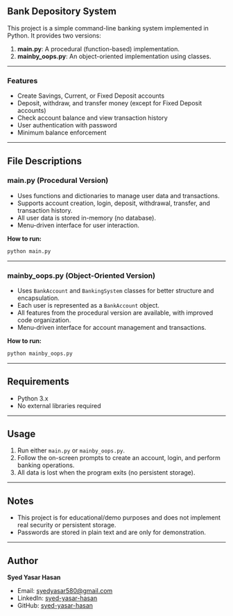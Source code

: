 ## Bank Depository System

This project is a simple command-line banking system implemented in Python. It provides two versions:

1. **main.py**: A procedural (function-based) implementation.
2. **mainby_oops.py**: An object-oriented implementation using classes.

---

### Features

- Create Savings, Current, or Fixed Deposit accounts
- Deposit, withdraw, and transfer money (except for Fixed Deposit accounts)
- Check account balance and view transaction history
- User authentication with password
- Minimum balance enforcement

---

## File Descriptions

### main.py (Procedural Version)

- Uses functions and dictionaries to manage user data and transactions.
- Supports account creation, login, deposit, withdrawal, transfer, and transaction history.
- All user data is stored in-memory (no database).
- Menu-driven interface for user interaction.

**How to run:**
```bash
python main.py
```

---

### mainby_oops.py (Object-Oriented Version)

- Uses `BankAccount` and `BankingSystem` classes for better structure and encapsulation.
- Each user is represented as a `BankAccount` object.
- All features from the procedural version are available, with improved code organization.
- Menu-driven interface for account management and transactions.

**How to run:**
```bash
python mainby_oops.py
```

---

## Requirements

- Python 3.x
- No external libraries required

---

## Usage

1. Run either `main.py` or `mainby_oops.py`.
2. Follow the on-screen prompts to create an account, login, and perform banking operations.
3. All data is lost when the program exits (no persistent storage).

---

## Notes

- This project is for educational/demo purposes and does not implement real security or persistent storage.
- Passwords are stored in plain text and are only for demonstration.

---

## Author

**Syed Yasar Hasan**

- Email: syedyasar580@gmail.com
- LinkedIn: [syed-yasar-hasan](https://www.linkedin.com/in/syed-yasar-hasan-a74562321)
- GitHub: [syed-yasar-hasan](https://github.com/syed-yasar-hasan)
